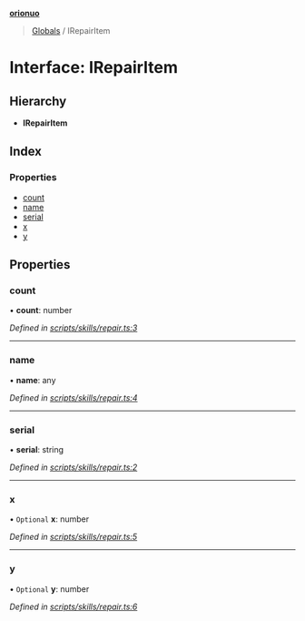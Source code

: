 **[orionuo](../README.md)**

> [Globals](../globals.md) / IRepairItem

# Interface: IRepairItem

## Hierarchy

* **IRepairItem**

## Index

### Properties

* [count](irepairitem.md#count)
* [name](irepairitem.md#name)
* [serial](irepairitem.md#serial)
* [x](irepairitem.md#x)
* [y](irepairitem.md#y)

## Properties

### count

•  **count**: number

*Defined in [scripts/skills/repair.ts:3](https://github.com/msviha/orionuo/blob/0a4af4e/src/scripts/skills/repair.ts#L3)*

___

### name

•  **name**: any

*Defined in [scripts/skills/repair.ts:4](https://github.com/msviha/orionuo/blob/0a4af4e/src/scripts/skills/repair.ts#L4)*

___

### serial

•  **serial**: string

*Defined in [scripts/skills/repair.ts:2](https://github.com/msviha/orionuo/blob/0a4af4e/src/scripts/skills/repair.ts#L2)*

___

### x

• `Optional` **x**: number

*Defined in [scripts/skills/repair.ts:5](https://github.com/msviha/orionuo/blob/0a4af4e/src/scripts/skills/repair.ts#L5)*

___

### y

• `Optional` **y**: number

*Defined in [scripts/skills/repair.ts:6](https://github.com/msviha/orionuo/blob/0a4af4e/src/scripts/skills/repair.ts#L6)*
